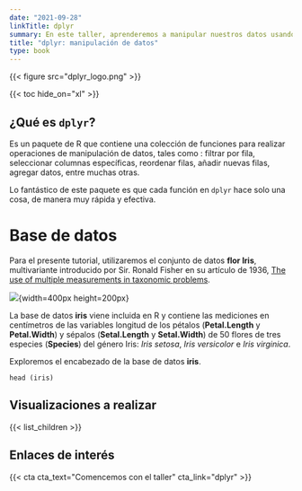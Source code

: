 ```yaml
---
date: "2021-09-28"
linkTitle: dplyr
summary: En este taller, aprenderemos a manipular nuestros datos usando el paquete `dplyr`.
title: "dplyr: manipulación de datos"
type: book
---
```


{{< figure src="dplyr_logo.png" >}}

{{< toc hide_on="xl" >}}

## ¿Qué es `dplyr`?

Es un paquete de R que contiene una colección de funciones para realizar operaciones de manipulación de datos, tales como : filtrar por fila, seleccionar columnas específicas, reordenar filas, añadir nuevas filas, agregar datos, entre muchas otras.

Lo fantástico de este paquete es que cada función en `dplyr` hace solo una cosa, de manera muy rápida y efectiva.


# Base de datos

Para el presente tutorial, utilizaremos el conjunto de datos **flor Iris**,  multivariante introducido por Sir. Ronald Fisher en su artículo de 1936, [The use of multiple measurements in taxonomic problems](https://onlinelibrary.wiley.com/doi/10.1111/j.1469-1809.1936.tb02137.x).


![](/courses/ggplot2/scatterplot_files/iris.png){width=400px height=200px}

La base de datos **iris** viene incluida en R y contiene las mediciones en centímetros de las variables longitud de los pétalos (**Petal.Length** y **Petal.Width**) y sépalos (**Setal.Length** y **Setal.Width**) de 50 flores de tres especies (**Species**) del género Iris: *Iris setosa*, *Iris versicolor* e *Iris virginica*. 

Exploremos el encabezado de la base de datos **iris**.

```{r warning = FALSE}
head (iris)
```


## Visualizaciones a realizar

{{< list_children >}}

## Enlaces de interés

{{< cta cta_text="Comencemos con el taller" cta_link="dplyr" >}}
